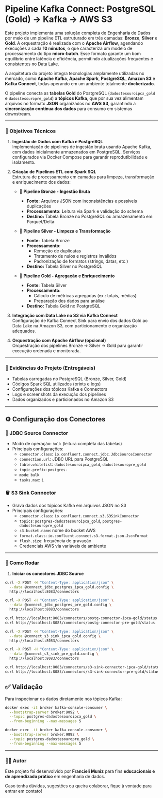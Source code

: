 # Pipeline Kafka Connect: PostgreSQL (Gold) → Kafka → AWS S3

Este projeto implementa uma solução completa de Engenharia de Dados por meio de um pipeline ETL estruturado em três camadas: **Bronze**, **Silver** e **Gold**. A orquestração é realizada com o **Apache Airflow**, agendando execuções a cada **10 minutos**, o que caracteriza um modelo de processamento do tipo **micro-batch**. Esse formato garante um bom equilíbrio entre latência e eficiência, permitindo atualizações frequentes e consistentes no Data Lake.

A arquitetura do projeto integra tecnologias amplamente utilizadas no mercado, como **Apache Kafka**, **Apache Spark**, **PostgreSQL**, **Amazon S3** e **Kafka Connect**, todas operando em um ambiente totalmente **dockerizado**.

O pipeline conecta as **tabelas Gold** do PostgreSQL (`dadostesouroipca_gold` e `dadostesouropre_gold`) a **tópicos Kafka**, que por sua vez alimentam arquivos no formato **JSON** organizados no **AWS S3**, garantindo a **sincronização contínua dos dados** para consumo em sistemas downstream.

---

### 🎯 Objetivos Técnicos

1. **Ingestão de Dados com Kafka e PostgreSQL**  
   Implementação de pipelines de ingestão bruta usando Apache Kafka, com dados inicialmente armazenados em PostgreSQL. Serviços configurados via Docker Compose para garantir reprodutibilidade e isolamento.

2. **Criação de Pipelines ETL com Spark SQL**  
   Estrutura de processamento em camadas para limpeza, transformação e enriquecimento dos dados:

   - 🥉 **Pipeline Bronze - Ingestão Bruta**  
     - **Fonte:** Arquivos JSON com inconsistências e possíveis duplicações  
     - **Processamento:** Leitura via Spark e validação do schema  
     - **Destino:** Tabela Bronze no PostgreSQL ou armazenamento em Parquet/Delta

   - 🥈 **Pipeline Silver - Limpeza e Transformação**  
     - **Fonte:** Tabela Bronze  
     - **Processamento:**  
       - Remoção de duplicatas  
       - Tratamento de nulos e registros inválidos  
       - Padronização de formatos (strings, datas, etc.)  
     - **Destino:** Tabela Silver no PostgreSQL

   - 🥇 **Pipeline Gold - Agregação e Enriquecimento**  
     - **Fonte:** Tabela Silver  
     - **Processamento:**  
       - Cálculo de métricas agregadas (ex.: totais, médias)  
       - Preparação dos dados para análise  
     - **Destino:** Tabela Gold no PostgreSQL

3. **Integração com Data Lake no S3 via Kafka Connect**  
   Configuração de Kafka Connect Sink para envio dos dados Gold ao Data Lake na Amazon S3, com particionamento e organização adequados.

4. **Orquestração com Apache Airflow (opcional)**  
   Orquestração dos pipelines Bronze → Silver → Gold para garantir execução ordenada e monitorada.

---

### 📸 Evidências do Projeto (Entregáveis)

- Tabelas carregadas no PostgreSQL (Bronze, Silver, Gold)  
- Códigos Spark SQL utilizados (prints e logs)  
- Configurações dos tópicos Kafka e Connectors  
- Logs e screenshots da execução dos pipelines  
- Dados organizados e particionados no Amazon S3  

---

## ⚙️ Configuração dos Conectores

### 🔌 JDBC Source Connector

- Modo de operação: `bulk` (leitura completa das tabelas)  
- Principais configurações:  
  - `connector.class`: `io.confluent.connect.jdbc.JdbcSourceConnector`  
  - `connection.url`: JDBC URL para PostgreSQL  
  - `table.whitelist`: `dadostesouroipca_gold`, `dadostesouropre_gold`  
  - `topic.prefix`: `postgres-`  
  - `mode`: `bulk`  
  - `tasks.max`: `1`  

### 🪣 S3 Sink Connector

- Grava dados dos tópicos Kafka em arquivos JSON no S3  
- Principais configurações:  
  - `connector.class`: `io.confluent.connect.s3.S3SinkConnector`  
  - `topics`: `postgres-dadostesouroipca_gold`, `postgres-dadostesouropre_gold`  
  - `s3.bucket.name`: nome do bucket AWS  
  - `format.class`: `io.confluent.connect.s3.format.json.JsonFormat`  
  - `flush.size`: frequência de gravação  
  - Credenciais AWS via variáveis de ambiente  

---

### 🚀 Como Rodar

1. **Iniciar os conectores JDBC Source**

```bash
curl -X POST -H "Content-Type: application/json" \
  --data @connect_jdbc_postgres_ipca_gold.config \
  http://localhost:8083/connectors

curl -X POST -H "Content-Type: application/json" \
  --data @connect_jdbc_postgres_pre_gold.config \
  http://localhost:8083/connectors

curl http://localhost:8083/connectors/postg-connector-ipca-gold/status
curl http://localhost:8083/connectors/postg-connector-pre-gold/status

curl -X POST -H "Content-Type: application/json" \
  --data @connect_s3_sink_ipca_gold.config \
  http://localhost:8083/connectors

curl -X POST -H "Content-Type: application/json" \
  --data @connect_s3_sink_pre_gold.config \
  http://localhost:8083/connectors

curl http://localhost:8083/connectors/s3-sink-connector-ipca-gold/status
curl http://localhost:8083/connectors/s3-sink-connector-pre-gold/status
```

## ✅ Validação

Para inspecionar os dados diretamente nos tópicos Kafka:

```bash
docker exec -it broker kafka-console-consumer \
  --bootstrap-server broker:9092 \
  --topic postgres-dadostesouroipca_gold \
  --from-beginning --max-messages 5

docker exec -it broker kafka-console-consumer \
  --bootstrap-server broker:9092 \
  --topic postgres-dadostesouropre_gold \
  --from-beginning --max-messages 5
```

---

### 👩‍💻 Autor

Este projeto foi desenvolvido por **Francieli Muniz** para fins **educacionais e de aprendizado prático** em engenharia de dados.

Caso tenha dúvidas, sugestões ou queira colaborar, fique à vontade para entrar em contato!

